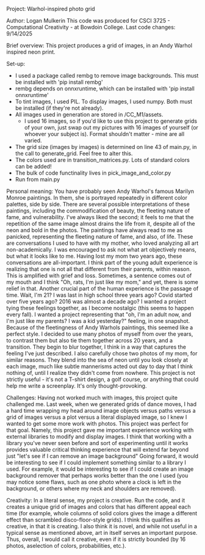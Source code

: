 Project: Warhol-inspired photo grid

Author: Logan Mulkerin
This code was produced for CSCI 3725 - Computational Creativity - at Bowdoin College.
Last code changes: 9/14/2025

Brief overview: This project produces a grid of images, in an Andy Warhol inspired neon print.

Set-up:
- I used a package called rembg to remove image backgrounds. This must be installed with 'pip install rembg'
- rembg depends on onnxruntime, which can be installed with 'pip install onnxruntime'
- To tint images, I used PIL. To display images, I used numpy. Both must be installed (if they're not already).
- All images used in generation are stored in /CC_M1/assets.
    - I used 16 images, so if you'd like to use this project to generate grids of your own, just swap out my pictures with 16 images of yourself (or whoever your subject is). Format shouldn't matter - mine are all varied.
- The grid size (images by images) is determined on line 43 of main.py, in the call to generate_grid. Feel free to alter this.
- The colors used are in transition_matrices.py. Lots of standard colors can be added!
- The bulk of code functinality lives in pick_image_and_color.py
- Run from main.py

Personal meaning:
You have probably seen Andy Warhol's famous Marilyn Monroe paintings. In them, she is portrayed repeatedly in 
different color palettes, side by side. There are several possible interpretations of these paintings, including the 
commodification of beauty, the fleeting nature of fame, and vulnerability. I've always liked the second; it feels to 
me that the repetition of the same image almost drains the life from it, despite all of the neon and bold in the 
photos. The paintings have always read to me as panicked, representing the fleeting nature of fame, and also, of life.
These are conversations I used to have with my mother, who loved analyzing all art non-academically. I was encouraged
to ask not what art objectively means, but what it looks like to me. Having lost my mom two years ago, these 
conversations are all-important.
I think part of the young adult experience is realizing that one is not all that different from their parents, within
reason. This is amplified with grief and loss. Sometimes, a sentence comes out of my mouth and I think "Oh, rats,
I'm just like my mom," and yet, there is some relief in that.
Another crucial part of the human experience is the passage of time. Wait, I'm 21? I was last in high school three
years ago? Covid started over five years ago? 2016 was almost a decade ago?
I wanted a project tying these feelings together, as I become nostalgic (this seems to happen every fall). I wanted a
project representing that "oh, I'm an adult now, and I'm just like my parents? I was a kid yesterday?" feeling, in
one snapshot. Because of the fleetingness of Andy Warhols paintings, this seemed like a perfect style.
I decided to use many photos of myself from over the years, to contrast them but also tie them together across 20
years, and a transition. They begin to blur together, I think in a way that captures the feeling I've just described.
I also carefully chose two photos of my mom, for similar reasons. They blend into the sea of neon until you look
closely at each image, much like subtle mannerisms acted out day to day that I think nothing of, until I realize
they didn't come from nowhere.
This project is not strictly useful - it's not a T-shirt design, a golf course, or anything that could help me write a
screenplay. It's only thought-provoking.

Challenges:
Having not worked much with images, this project quite challenged me. Last week, when we generated grids of dance
moves, I had a hard time wrapping my head around image objects versus paths versus a grid of images versus a plot
versus a literal displayed image, so I knew I wanted to get some more work with photos. This project was perfect 
for that goal.
Namely, this project gave me important experience working with external libraries to modify and display images. I
think that working with a library you've never seen before and sort of experimenting until it works provides
valuable critical thinking experience that will extend far beyond just "let's see if I can remove an image background"
Going forward, it would be interesting to see if I could implement something similar to a library I used. For
example, it would be interesting to see if I could create an image background remover that perhaps works better than
the one I used (you may notice some flaws, such as one photo where a clock is left in the background, or others
where my neck and shoulders are removed).

Creativity:
In a literal sense, my project is creative. Run the code, and it creates a unique grid of images and colors that has
different appeal each time (for example, whole columns of solid colors gives the image a different effect than 
scrambled disco-floor-style grids). I think this qualifies as creative, in that it is creating. I also think it is novel,
and while not useful in a typical sense as mentioned above, art in itself serves an important purpose. Thus, overall, I
would call it creative, even if it is strictly bounded (by 16 photos, aselection of colors, probabilities, etc.).
